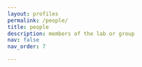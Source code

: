 ```yaml
---
layout: profiles
permalink: /people/
title: people
description: members of the lab or group
nav: false
nav_order: 7

---
```

